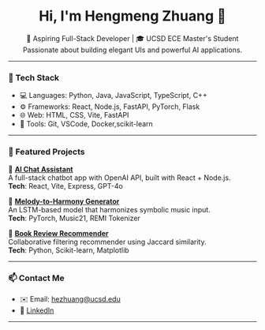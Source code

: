 <h1 align="center">Hi, I'm Hengmeng Zhuang 👋</h1>

<p align="center">
  🚀 Aspiring Full-Stack Developer | 🎓 UCSD ECE Master's Student <br/>
  Passionate about building elegant UIs and powerful AI applications.
</p>

---

### 🧰 Tech Stack
- 💻 Languages: Python, Java, JavaScript, TypeScript, C++
- ⚙️ Frameworks: React, Node.js, FastAPI, PyTorch, Flask
- 🌐 Web: HTML, CSS, Vite, FastAPI
- 🔧 Tools: Git, VSCode, Docker,scikit-learn

---

### 💼 Featured Projects

🔹 [**AI Chat Assistant**](https://github.com/yourrepo/chat-assistant)  
A full-stack chatbot app with OpenAI API, built with React + Node.js.  
**Tech**: React, Vite, Express, GPT-4o

🔹 [**Melody-to-Harmony Generator**](https://github.com/zzzzzhm/melody2harmony)  
An LSTM-based model that harmonizes symbolic music input.  
**Tech**: PyTorch, Music21, REMI Tokenizer

🔹 [**Book Review Recommender**](https://github.com/yourrepo/book-recommender)  
Collaborative filtering recommender using Jaccard similarity.  
**Tech**: Python, Scikit-learn, Matplotlib

---

### 📫 Contact Me
- ✉️ Email: hezhuang@ucsd.edu
- 💼 [LinkedIn](https://www.linkedin.com/in/hengmeng-zhuang-a91595355/)


---

<!--
<p align="center">
  <img src="https://github-readme-stats.vercel.app/api?username=yourusername&show_icons=true&theme=radical" />
</p>


**zzzzzhm/zzzzzhm** is a ✨ _special_ ✨ repository because its `README.md` (this file) appears on your GitHub profile.

Here are some ideas to get you started:

- 🔭 I’m currently working on ...
- 🌱 I’m currently learning ...
- 👯 I’m looking to collaborate on ...
- 🤔 I’m looking for help with ...
- 💬 Ask me about ...
- 📫 How to reach me: ...
- 😄 Pronouns: ...
- ⚡ Fun fact: ...
-->
